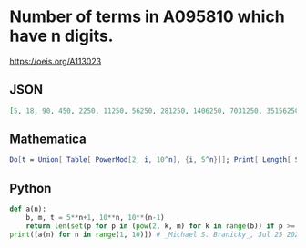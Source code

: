 # Number of terms in A095810 which have n digits\.
https://oeis.org/A113023
## JSON
```JSON
[5, 18, 90, 450, 2250, 11250, 56250, 281250, 1406250, 7031250, 35156250, 175781250]
```
## Mathematica
```Mathematica
Do[t = Union[ Table[ PowerMod[2, i, 10^n], {i, 5^n}]]; Print[ Length[ Select[t, Floor[ Log[10, # ] + 1] == n &]]], {n, 10}] (* _Robert G. Wilson v_, Aug 27 2004 *)
```
## Python
```Python
def a(n):
    b, m, t = 5**n+1, 10**n, 10**(n-1)
    return len(set(p for p in (pow(2, k, m) for k in range(b)) if p >= t))
print([a(n) for n in range(1, 10)]) # _Michael S. Branicky_, Jul 25 2022
```
